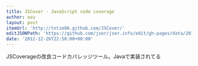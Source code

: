 ```yaml
---
title: JSCover - JavaScript code coverage
author: azu
layout: post
itemUrl: 'http://tntim96.github.com/JSCover/'
editJSONPath: 'https://github.com/jser/jser.info/edit/gh-pages/data/2012/12/index.json'
date: '2012-12-26T22:50:00+00:00'
---
```

JSCoverageの改良コードカバレッジツール。Javaで実装されてる

